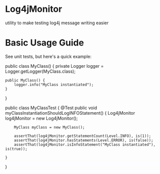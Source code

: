 Log4jMonitor
============
utility to make testing log4j message writing easier

Basic Usage Guide
=================

See unit tests, but here's a quick example:

public class MyClass() {
    private Logger logger = Logger.getLogger(MyClass.class);
    
    public MyClass() {
        logger.info("MyClass instantiated");
    }

}

public class MyClassTest {
    @Test
    public void myClassInstantiationShouldLogINFOStatement() {
        Log4jMonitor log4jMonitor = new Log4jMonitor();
    
        MyClass myClass = new MyClass();
    
        assertThat(log4jMonitor.getStatementCount(Level.INFO), is(1));
        assertThat(log4jMonitor.hasStatements(Level.ERROR), is(false));
        assertThat(log4jMonitor.isInfoStatement("MyClass instantiated"), is(true));
    
    }
    
}
